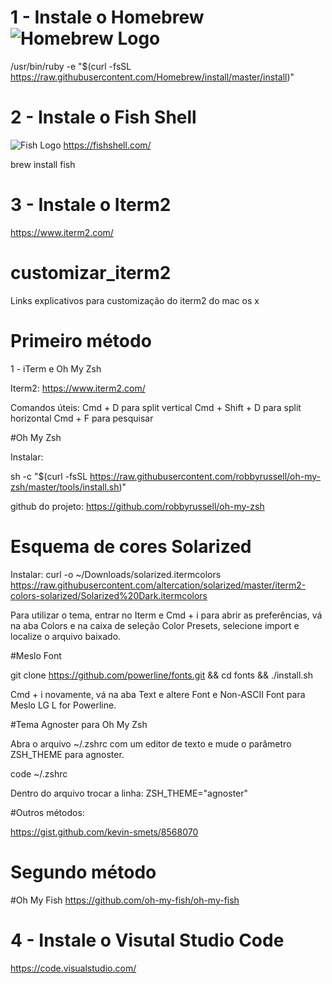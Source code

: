# 1 - Instale o Homebrew ![Homebrew Logo](https://assets-cdn.github.com/images/icons/emoji/unicode/1f37a.png)


/usr/bin/ruby -e "$(curl -fsSL https://raw.githubusercontent.com/Homebrew/install/master/install)"

# 2 - Instale o Fish Shell 
![Fish Logo](https://fishshell.com/assets/img/screenshots/autosuggestion.png)
https://fishshell.com/

brew install fish

# 3 - Instale o Iterm2

https://www.iterm2.com/

# customizar_iterm2
Links explicativos para customização do iterm2 do mac os x

# Primeiro método
1 - iTerm e Oh My Zsh

Iterm2: https://www.iterm2.com/

Comandos úteis:
Cmd + D para split vertical
Cmd + Shift + D para split horizontal
Cmd + F para pesquisar

#Oh My Zsh

Instalar:

sh -c "$(curl -fsSL https://raw.githubusercontent.com/robbyrussell/oh-my-zsh/master/tools/install.sh)"

github do projeto: https://github.com/robbyrussell/oh-my-zsh

# Esquema de cores Solarized

Instalar:
curl -o ~/Downloads/solarized.itermcolors https://raw.githubusercontent.com/altercation/solarized/master/iterm2-colors-solarized/Solarized%20Dark.itermcolors

Para utilizar o tema, entrar no Iterm e Cmd + i para abrir as preferências, vá na aba Colors e na caixa de seleção Color Presets, selecione import e localize o arquivo baixado.

#Meslo Font

git clone https://github.com/powerline/fonts.git && cd fonts && ./install.sh

Cmd + i novamente, vá na aba Text e altere Font e Non-ASCII Font para Meslo LG L for Powerline.

#Tema Agnoster para Oh My Zsh

Abra o arquivo ~/.zshrc com um editor de texto e mude o parâmetro ZSH_THEME para agnoster.

code ~/.zshrc

Dentro do arquivo trocar a linha: ZSH_THEME="agnoster"

#Outros métodos:

https://gist.github.com/kevin-smets/8568070

# Segundo método

#Oh My Fish
https://github.com/oh-my-fish/oh-my-fish

# 4 - Instale o Visutal Studio Code

https://code.visualstudio.com/



